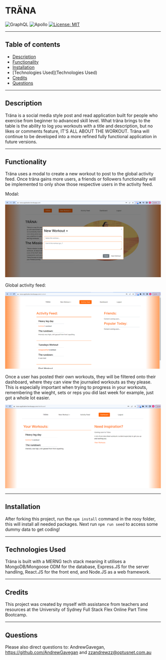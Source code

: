# TR&Auml;NA

![GraphQL](https://img.shields.io/badge/node-GraphQL-orange)
![Apollo](https://img.shields.io/badge/node-Apollo-orange)
[![License: MIT](https://img.shields.io/badge/License-MIT-yellow.svg)](https://opensource.org/licenses/MIT)

---
## Table of contents
* [Description](#Description)
* [Functionality](#Functionality)
* [Installation](Installation)
* [Technologies Used](Technologies Used)
* [Credits](Credits)
* [Questions](Questions)
---
## Description
Tr&auml;na is a social media style post and read application built for people who exercise from beginner to advanced skill level. What tr&auml;na brings to the table is the ability to log you workouts with a title and description, but no likes or comments feature, IT'S ALL ABOUT THE WORKOUT. 
Tr&auml;na will continue to be developed into a more refined fully functional application in future versions.

---
## Functionality
Tr&auml;na uses a modal to create a new workout to post to the global activity feed. Once tr&auml;na gains more users, a friends or followers functionality will be implemented to only show those respective users in the activity feed.

Modal:

![Screenshot](./client/src/components/images/Capture.PNG)

Global activity feed:

![Screenshot1](./client/src/components/images/Capture1.PNG)

Once a user has posted their own workouts, they will be filtered onto their dashboard, where they can view the journaled workouts as they please. This is especially important when trying to progress in your workouts, remembering the wieght, sets or reps you did last week for example, just got a whole lot easier.

![Screenshot1](./client/src/components/images/Capture2.PNG)

---
## Installation
After forking this project, run the `npm install` command in the rooy folder, this will install all needed packages. Next run `npm run seed` to access some dummy data to get coding!

---
## Technologies Used 
Tr&auml;na is built with a MERNG tech stack meaning it utilises a MongoDB/Mongoose ODM for the database, Express.JS for the server handling, React.JS for the front end, and Node.JS as a web framework.

---
## Credits 
This project was created by myself with assistance from teachers and resources at the University of Sydney Full Stack Flex Online Part Time Bootcamp.

---
## Questions

Please also direct questions to: AndrewGavegan, https://github.com/AndrewGavegan and zzandrewzz@optusnet.com.au